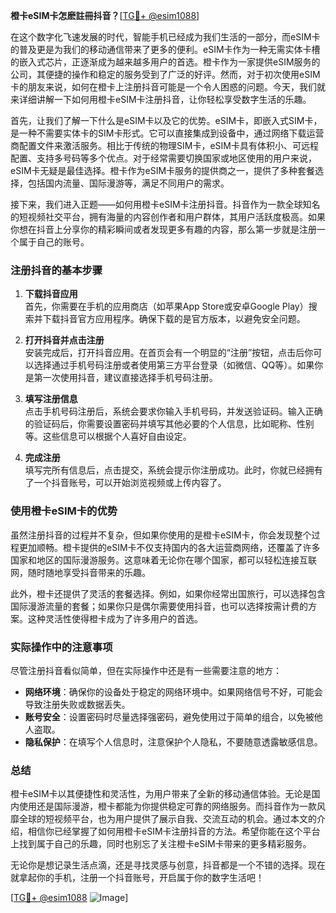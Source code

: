 **橙卡eSIM卡怎麽註冊抖音？**[[TG💪+ @esim1088](https://t.me/s/esim1088)]

在这个数字化飞速发展的时代，智能手机已经成为我们生活的一部分，而eSIM卡的普及更是为我们的移动通信带来了更多的便利。eSIM卡作为一种无需实体卡槽的嵌入式芯片，正逐渐成为越来越多用户的首选。橙卡作为一家提供eSIM服务的公司，其便捷的操作和稳定的服务受到了广泛的好评。然而，对于初次使用eSIM卡的朋友来说，如何在橙卡上注册抖音可能是一个令人困惑的问题。今天，我们就来详细讲解一下如何用橙卡eSIM卡注册抖音，让你轻松享受数字生活的乐趣。

首先，让我们了解一下什么是eSIM卡以及它的优势。eSIM卡，即嵌入式SIM卡，是一种不需要实体卡的SIM卡形式。它可以直接集成到设备中，通过网络下载运营商配置文件来激活服务。相比于传统的物理SIM卡，eSIM卡具有体积小、可远程配置、支持多号码等多个优点。对于经常需要切换国家或地区使用的用户来说，eSIM卡无疑是最佳选择。橙卡作为eSIM卡服务的提供商之一，提供了多种套餐选择，包括国内流量、国际漫游等，满足不同用户的需求。

接下来，我们进入正题——如何用橙卡eSIM卡注册抖音。抖音作为一款全球知名的短视频社交平台，拥有海量的内容创作者和用户群体，其用户活跃度极高。如果你想在抖音上分享你的精彩瞬间或者发现更多有趣的内容，那么第一步就是注册一个属于自己的账号。

### 注册抖音的基本步骤

1. **下载抖音应用**  
   首先，你需要在手机的应用商店（如苹果App Store或安卓Google Play）搜索并下载抖音官方应用程序。确保下载的是官方版本，以避免安全问题。

2. **打开抖音并点击注册**  
   安装完成后，打开抖音应用。在首页会有一个明显的“注册”按钮，点击后你可以选择通过手机号码注册或者使用第三方平台登录（如微信、QQ等）。如果你是第一次使用抖音，建议直接选择手机号码注册。

3. **填写注册信息**  
   点击手机号码注册后，系统会要求你输入手机号码，并发送验证码。输入正确的验证码后，你需要设置密码并填写其他必要的个人信息，比如昵称、性别等。这些信息可以根据个人喜好自由设定。

4. **完成注册**  
   填写完所有信息后，点击提交，系统会提示你注册成功。此时，你就已经拥有了一个抖音账号，可以开始浏览视频或上传内容了。

### 使用橙卡eSIM卡的优势

虽然注册抖音的过程并不复杂，但如果你使用的是橙卡eSIM卡，你会发现整个过程更加顺畅。橙卡提供的eSIM卡不仅支持国内的各大运营商网络，还覆盖了许多国家和地区的国际漫游服务。这意味着无论你在哪个国家，都可以轻松连接互联网，随时随地享受抖音带来的乐趣。

此外，橙卡还提供了灵活的套餐选择。例如，如果你经常出国旅行，可以选择包含国际漫游流量的套餐；如果你只是偶尔需要使用抖音，也可以选择按需计费的方案。这种灵活性使得橙卡成为了许多用户的首选。

### 实际操作中的注意事项

尽管注册抖音看似简单，但在实际操作中还是有一些需要注意的地方：

- **网络环境**：确保你的设备处于稳定的网络环境中。如果网络信号不好，可能会导致注册失败或数据丢失。
- **账号安全**：设置密码时尽量选择强密码，避免使用过于简单的组合，以免被他人盗取。
- **隐私保护**：在填写个人信息时，注意保护个人隐私，不要随意透露敏感信息。

### 总结

橙卡eSIM卡以其便捷性和灵活性，为用户带来了全新的移动通信体验。无论是国内使用还是国际漫游，橙卡都能为你提供稳定可靠的网络服务。而抖音作为一款风靡全球的短视频平台，也为用户提供了展示自我、交流互动的机会。通过本文的介绍，相信你已经掌握了如何用橙卡eSIM卡注册抖音的方法。希望你能在这个平台上找到属于自己的乐趣，同时也别忘了关注橙卡eSIM卡带来的更多精彩服务。

无论你是想记录生活点滴，还是寻找灵感与创意，抖音都是一个不错的选择。现在就拿起你的手机，注册一个抖音账号，开启属于你的数字生活吧！

[[TG💪+ @esim1088](https://t.me/s/esim1088) ![Image](https://i.postimg.cc/4NQfJmqS/Snipaste-2025-05-13-00-14-12.png)]